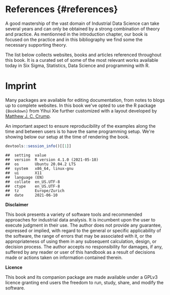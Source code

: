 
# References {#references}

A good mastership of the vast domain of Industrial Data Science can take several years and can only be obtained by a strong combination of theory and practice. As mentionned in the introduction chapter, our book is focused on the practice and in this bibliography we find some the necessary supporting theory. 

The list below collects websites, books and articles referenced throughout this book. It is a curated set of some of the most relevant works available today in Six Sigma, Statistics, Data Science and programming with R.



<div id="refs"></div>

# Imprint

Many packages are available for editing documentation, from notes to blogs up to complete websites. In this book we've opted to use the R package `{Bookdown}` from Yihui Xie further customized with a layout developed by [Matthew J. C. Crump](https://community.rstudio.com/t/bookdown-contest-submission-gitbook-style-tufte-style-for-web-book/11666). 

An important aspect to ensure reproducibility of the examples along the time and between users is to have the same programming setup. We're showing below our setup at the time of rendering the book. 


```r
devtools::session_info()[[1]]
```

```
##  setting  value                       
##  version  R version 4.1.0 (2021-05-18)
##  os       Ubuntu 20.04.2 LTS          
##  system   x86_64, linux-gnu           
##  ui       X11                         
##  language (EN)                        
##  collate  en_US.UTF-8                 
##  ctype    en_US.UTF-8                 
##  tz       Europe/Zurich               
##  date     2021-06-10
```

**Disclaimer**

This book presents a variety of software tools and recommended approaches for industrial data analysis. It is incumbent upon the user to execute judgment in their use. The author does not provide any guarantee, expressed or implied, with regard to the general or specific applicability of the software, the range of errors that may be associated with it, or the appropriateness of using them in any subsequent calculation, design, or decision process. The author accepts no responsibility for damages, if any, suffered by any reader or user of this handbook as a result of decisions made or actions taken on information contained therein.

**Licence**

This book and its companion package are made available under a GPLv3 licence granting end users the freedom to run, study, share, and modify the software.


